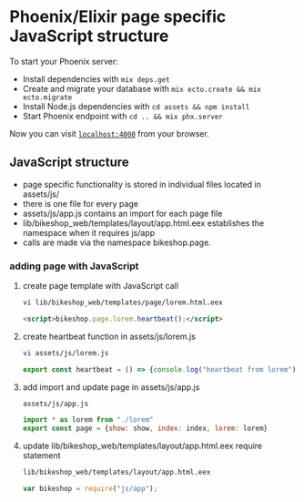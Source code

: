 # Phoenix/Elixir page specific JavaScript structure

To start your Phoenix server:

  * Install dependencies with `mix deps.get`
  * Create and migrate your database with `mix ecto.create && mix ecto.migrate`
  * Install Node.js dependencies with `cd assets && npm install`
  * Start Phoenix endpoint with `cd .. && mix phx.server`

Now you can visit [`localhost:4000`](http://localhost:4000) from your browser.

## JavaScript structure

  * page specific functionality is stored in individual files located in assets/js/
  * there is one file for every page
  * assets/js/app.js contains an import for each page file
  * lib/bikeshop_web/templates/layout/app.html.eex establishes the namespace when it requires js/app
  * calls are made via the namespace bikeshop.page.
  ### adding page with JavaScript
  
1. create page template with JavaScript call
  
    ```bash
    vi lib/bikeshop_web/templates/page/lorem.html.eex
    ```
    ```html
    <script>bikeshop.page.lorem.heartbeat();</script>
    ```

1. create heartbeat function in assets/js/lorem.js

    ```bash
    vi assets/js/lorem.js
    ```
    ```javascript  
    export const heartbeat = () => {console.log("heartbeat from lorem");};
    ```

1. add import and update page in assets/js/app.js

    ```bash
    assets/js/app.js
    ```
    ```javascript  
    import * as lorem from "./lorem"
    export const page = {show: show, index: index, lorem: lorem}
    ```

1. update lib/bikeshop_web/templates/layout/app.html.eex require statement
    
    ```bash
    lib/bikeshop_web/templates/layout/app.html.eex
    ```
    ```javascript  
    var bikeshop = require("js/app");
    ```
